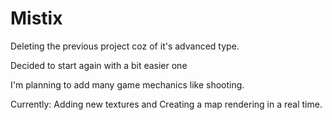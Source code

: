 # Mistix
 


Deleting the previous project coz of it's advanced type.

Decided to start again with a bit easier one

I'm planning to add many game mechanics like shooting.


Currently: Adding new textures
and Creating a map rendering in a real time.
 
